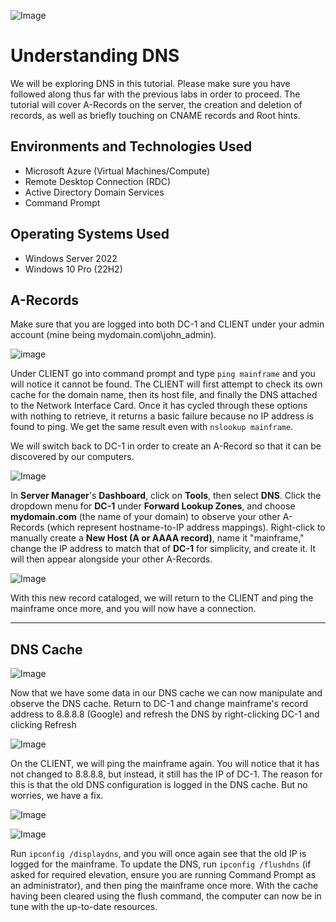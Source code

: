 ![Image](https://w5t2f7e6.stackpathcdn.com/wp-content/uploads/2022/01/blog_img_dnsfiltering_cover-1024x427.jpg)

# Understanding DNS
We will be exploring DNS in this tutorial. Please make sure you have followed along thus far with the previous labs in order to proceed. The tutorial will cover A-Records on the server, the creation and deletion of records, as well as briefly touching on CNAME records and Root hints.

## Environments and Technologies Used

- Microsoft Azure (Virtual Machines/Compute)
- Remote Desktop Connection (RDC)
- Active Directory Domain Services
- Command Prompt

## Operating Systems Used 

- Windows Server 2022
- Windows 10 Pro (22H2)

## A-Records

Make sure that you are logged into both DC-1 and CLIENT under your admin account (mine being mydomain.com\john_admin).

![image](https://i.imgur.com/Q6PPZL7.png)

Under CLIENT go into command prompt and type `ping mainframe` and you will notice it cannot be found. The CLIENT will first attempt to check its own cache for the domain name, then its host file, and finally the DNS attached to the Network Interface Card. Once it has cycled through these options with nothing to retrieve, it returns a basic failure because no IP address is found to ping. We get the same result even with `nslookup mainframe`.

We will switch back to DC-1 in order to create an A-Record so that it can be discovered by our computers.

![Image](https://i.imgur.com/gZUr7dq.png)

In **Server Manager**'s **Dashboard**, click on **Tools**, then select **DNS**. Click the dropdown menu for **DC-1** under **Forward Lookup Zones**, and choose **mydomain.com** (the name of your domain) to observe your other A-Records (which represent hostname-to-IP address mappings). Right-click to manually create a **New Host (A or AAAA record)**, name it "mainframe," change the IP address to match that of **DC-1** for simplicity, and create it. It will then appear alongside your other A-Records.

![Image](https://i.imgur.com/rXd2qaH.png)

With this new record cataloged, we will return to the CLIENT and ping the mainframe once more, and you will now have a connection.

---

## DNS Cache

![Image](https://i.imgur.com/iSKeMDf.png)

Now that we have some data in our DNS cache we can now manipulate and observe the DNS cache. Return to DC-1 and change mainframe's record address to 8.8.8.8 (Google) and refresh the DNS by right-clicking DC-1 and clicking Refresh

![Image](https://i.imgur.com/D59LazB.png)

On the CLIENT, we will ping the mainframe again. You will notice that it has not changed to 8.8.8.8, but instead, it still has the IP of DC-1. The reason for this is that the old DNS configuration is logged in the DNS cache. But no worries, we have a fix.

![Image](https://i.imgur.com/ZVFXnwy.png)

![Image](https://i.imgur.com/xUWb7TI.png)

Run `ipconfig /displaydns`, and you will once again see that the old IP is logged for the mainframe. To update the DNS, run `ipconfig /flushdns` (if asked for required elevation, ensure you are running Command Prompt as an administrator), and then ping the mainframe once more. With the cache having been cleared using the flush command, the computer can now be in tune with the up-to-date resources.
